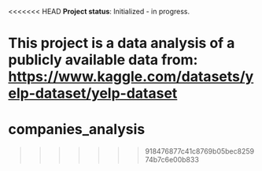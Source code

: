 <<<<<<< HEAD
**Project status**: Initialized - in progress.

This project is a data analysis of a publicly available data from: 
https://www.kaggle.com/datasets/yelp-dataset/yelp-dataset
=======
# companies_analysis
>>>>>>> 918476877c41c8769b05bec825974b7c6e00b833
